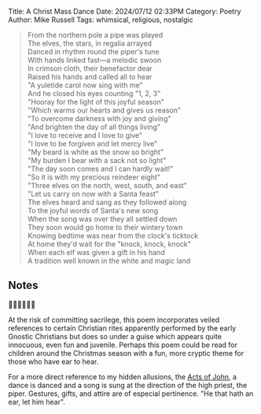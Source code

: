 Title: A Christ Mass Dance
Date: 2024/07/12 02:33PM
Category: Poetry
Author: Mike Russell
Tags: whimsical, religious, nostalgic

> From the northern pole a pipe was played<br>
> The elves, the stars, in regalia arrayed<br>
> Danced in rhythm round the piper's tune<br>
> With hands linked fast—a melodic swoon<br>
> In crimson cloth, their benefactor dear<br>
> Raised his hands and called all to hear<br>
> "A yuletide carol now sing with me"<br>
> And he closed his eyes counting "1, 2, 3"<br>
> "Hooray for the light of this joyful season"<br>
> "Which warms our hearts and gives us reason"<br>
> "To overcome darkness with joy and giving"<br>
> "And brighten the day of all things living"<br>
> "I love to receive and I love to give"<br>
> "I love to be forgiven and let mercy live"<br>
> "My beard is white as the snow so bright"<br>
> "My burden I bear with a sack not so light"<br>
> "The day soon comes and I can hardly wait!"<br>
> "So it is with my precious reindeer eight"<br>
> "Three elves on the north, west, south, and east"<br>
> "Let us carry on now with a Santa feast"<br>
> The elves heard and sang as they followed along<br>
> To the joyful words of Santa's new song<br>
> When the song was over they all settled down<br>
> They soon would go home to their wintery town<br>
> Knowing bedtime was near from the clock's ticktock<br>
> At home they'd wait for the "knock, knock, knock"<br>
> When each elf was given a gift in his hand<br>
> A tradition well known in the white and magic land

## Notes

🎅🤶🧝‍♂️🧝‍♀️

At the risk of committing sacrilege, this poem incorporates veiled references to certain Christian rites apparently performed by the early Gnostic Christians but does so under a guise which appears quite innocuous, even fun and juvenile. Perhaps this poem could be read for children around the Christmas season with a fun, more cryptic theme for those who have ear to hear.

For a more direct reference to my hidden allusions, the [Acts of John](https://en.wikipedia.org/wiki/Acts_of_John), a dance is danced and a song is sung at the direction of the high priest, the piper. Gestures, gifts, and attire are of especial pertinence. "He that hath an ear, let him hear".